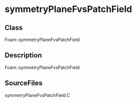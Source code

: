 # symmetryPlaneFvsPatchField 
## Class
Foam::symmetryPlaneFvsPatchField

## Description
Foam::symmetryPlaneFvsPatchField

## SourceFiles
symmetryPlaneFvsPatchField.C

